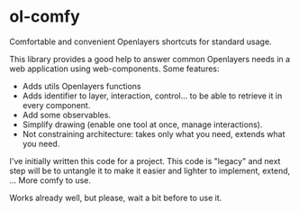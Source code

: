# ol-comfy

Comfortable and convenient Openlayers shortcuts for standard usage.

This library provides a good help to answer common Openlayers needs in a web application using web-components. Some features:

- Adds utils Openlayers functions
- Adds identifier to layer, interaction, control... to be able to retrieve it in every component.
- Add some observables.
- Simplify drawing (enable one tool at once, manage interactions).
- Not constraining architecture: takes only what you need, extends what you need.

I've initially written this code for a project. This code is "legacy" and next step will be to untangle it to make it easier and
lighter to implement, extend, ... More comfy to use.

Works already well, but please, wait a bit before to use it.
